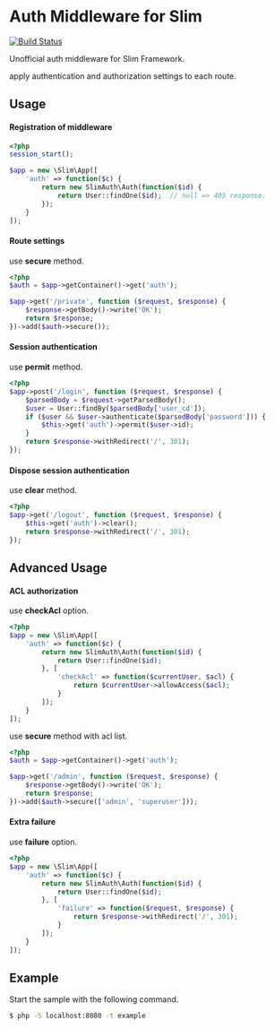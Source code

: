 # Auth Middleware for Slim

[![Build Status](https://travis-ci.org/ushiboy/slimauth.svg?branch=master)](https://travis-ci.org/ushiboy/slimauth)

Unofficial auth middleware for Slim Framework.

apply authentication and authorization settings to each route.

## Usage

#### Registration of middleware

```php
<?php
session_start();

$app = new \Slim\App([
    'auth' => function($c) {
        return new SlimAuth\Auth(function($id) {
            return User::findOne($id);  // null => 403 response.
        });
    }
]);
```

#### Route settings

use **secure** method.

```php
<?php
$auth = $app->getContainer()->get('auth');

$app->get('/private', function ($request, $response) {
    $response->getBody()->write('OK');
    return $response;
})->add($auth->secure());
```

#### Session authentication

use **permit** method.

```php
<?php
$app->post('/login', function ($request, $response) {
    $parsedBody = $request->getParsedBody();
    $user = User::findBy($parsedBody['user_cd']);
    if ($user && $user->authenticate($parsedBody['password'])) {
        $this->get('auth')->permit($user->id);
    }
    return $response->withRedirect('/', 301);
});
```

#### Dispose session authentication

use **clear** method.

```php
<?php
$app->get('/logout', function ($request, $response) {
    $this->get('auth')->clear();
    return $response->withRedirect('/', 301);
});
```

## Advanced Usage

#### ACL authorization

use **checkAcl** option.

```php
<?php
$app = new \Slim\App([
    'auth' => function($c) {
        return new SlimAuth\Auth(function($id) {
            return User::findOne($id);
        }, [
            'checkAcl' => function($currentUser, $acl) {
                return $currentUser->allowAccess($acl);
            }
        ]);
    }
]);
```

use **secure** method with acl list.

```php
<?php
$auth = $app->getContainer()->get('auth');

$app->get('/admin', function ($request, $response) {
    $response->getBody()->write('OK');
    return $response;
})->add($auth->secure(['admin', 'superuser']));
```

#### Extra failure

use **failure** option.

```php
<?php
$app = new \Slim\App([
    'auth' => function($c) {
        return new SlimAuth\Auth(function($id) {
            return User::findOne($id);
        }, [
            'failure' => function($request, $response) {
                return $response->withRedirect('/', 301);
            }
        ]);
    }
]);
```

## Example

Start the sample with the following command.

```bash
$ php -S localhost:8080 -t example
```
